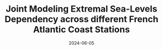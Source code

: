 ---
date: 2024-06-05
type: presentation
title: "Joint Modeling Extremal Sea-Levels Dependency across different French Atlantic Coast Stations"
conference: "International Sea Level Workshop"
university: "PNBI"
city: "Brest, France"
slides: "files/beamer_islw_2024.pdf"
---